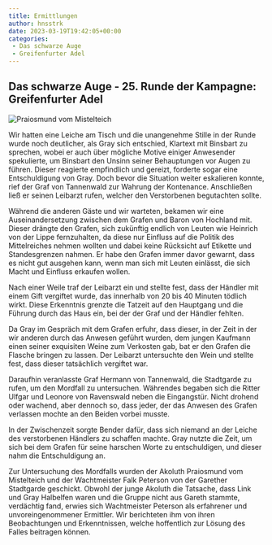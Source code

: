 ```yaml
---
title: Ermittlungen
author: hnsstrk
date: 2023-03-19T19:42:05+00:00
categories:
 - Das schwarze Auge
 - Greifenfurter Adel
---
```

## Das schwarze Auge - 25. Runde der Kampagne: Greifenfurter Adel

![Praiosmund vom Mistelteich](/uploads/token_Praiosmund_vom_Mistelteich.webp)

Wir hatten eine Leiche am Tisch und die unangenehme Stille in der Runde wurde noch deutlicher, als Gray sich entschied, Klartext mit Binsbart zu sprechen, wobei er auch über mögliche Motive einiger Anwesender spekulierte, um Binsbart den Unsinn seiner Behauptungen vor Augen zu führen. Dieser reagierte empfindlich und gereizt, forderte sogar eine Entschuldigung von Gray. Doch bevor die Situation weiter eskalieren konnte, rief der Graf von Tannenwald zur Wahrung der Kontenance. Anschließen ließ er seinen Leibarzt rufen, welcher den Verstorbenen begutachten sollte.

Während die anderen Gäste und wir warteten, bekamen wir eine Auseinandersetzung zwischen dem Grafen und Baron von Hochland mit. Dieser drängte den Grafen, sich zukünftig endlich von Leuten wie Heinrich von der Lippe fernzuhalten, da diese nur Einfluss auf die Politik des Mittelreiches nehmen wollten und dabei keine Rücksicht auf Etikette und Standesgrenzen nahmen. Er habe den Grafen immer davor gewarnt, dass es nicht gut ausgehen kann, wenn man sich mit Leuten einlässt, die sich Macht und Einfluss erkaufen wollen.

Nach einer Weile traf der Leibarzt ein und stellte fest, dass der Händler mit einem Gift vergiftet wurde, das innerhalb von 20 bis 40 Minuten tödlich wirkt. Diese Erkenntnis grenzte die Tatzeit auf den Hauptgang und die Führung durch das Haus ein, bei der der Graf und der Händler fehlten.

Da Gray im Gespräch mit dem Grafen erfuhr, dass dieser, in der Zeit in der wir anderen durch das Anwesen geführt wurden, dem jungen Kaufmann einen seiner exquisiten Weine zum Verkosten gab, bat er den Grafen die Flasche bringen zu lassen. Der Leibarzt untersuchte den Wein und stellte fest, dass dieser tatsächlich vergiftet war.

Daraufhin veranlasste Graf Hermann von Tannenwald, die Stadtgarde zu rufen, um den Mordfall zu untersuchen. Währendes begaben sich die Ritter Ulfgar und Leonore von Ravenswald neben die Eingangstür. Nicht drohend oder wachend, aber dennoch so, dass jeder, der das Anwesen des Grafen verlassen mochte an den Beiden vorbei musste.

In der Zwischenzeit sorgte Bender dafür, dass sich niemand an der Leiche des verstorbenen Händlers zu schaffen machte. Gray nutzte die Zeit, um sich bei dem Grafen für seine harschen Worte zu entschuldigen, und dieser nahm die Entschuldigung an.

Zur Untersuchung des Mordfalls wurden der Akoluth Praiosmund vom Mistelteich und der Wachtmeister Falk Peterson von der Garether Stadtgarde geschickt. Obwohl der junge Akoluth die Tatsache, dass Link und Gray Halbelfen waren und die Gruppe nicht aus Gareth stammte, verdächtig fand, erwies sich Wachtmeister Peterson als erfahrener und unvoreingenommener Ermittler. Wir berichteten ihm von ihren Beobachtungen und Erkenntnissen, welche hoffentlich zur Lösung des Falles beitragen können.